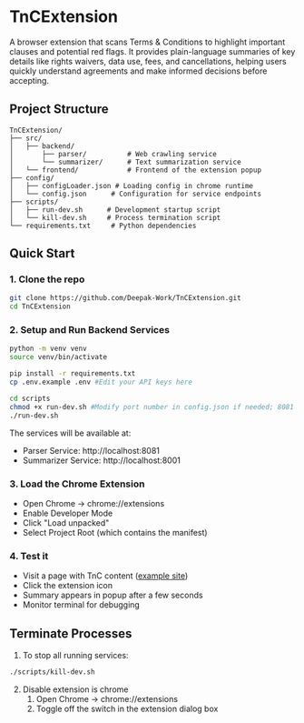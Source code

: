 # TnCExtension
A browser extension that scans Terms &amp; Conditions to highlight important clauses and potential red flags. It provides plain-language summaries of key details like rights waivers, data use, fees, and cancellations, helping users quickly understand agreements and make informed decisions before accepting.

## Project Structure

```
TnCExtension/
├── src/
│   ├── backend/
│       ├── parser/          # Web crawling service
│       └── summarizer/      # Text summarization service
│   └── frontend/            # Frontend of the extension popup
├── config/
│   ├── configLoader.json # Loading config in chrome runtime
│   └── config.json      # Configuration for service endpoints 
├── scripts/
│   ├── run-dev.sh      # Development startup script
│   └── kill-dev.sh     # Process termination script
└── requirements.txt     # Python dependencies
```


## Quick Start

### 1. Clone the repo

```bash
git clone https://github.com/Deepak-Work/TnCExtension.git
cd TnCExtension
```

### 2. Setup and Run Backend Services

```bash
python -m venv venv
source venv/bin/activate

pip install -r requirements.txt
cp .env.example .env #Edit your API keys here

cd scripts
chmod +x run-dev.sh #Modify port number in config.json if needed; 8081 by default
./run-dev.sh
```
The services will be available at:
   - Parser Service: http://localhost:8081
   - Summarizer Service: http://localhost:8001


### 3. Load the Chrome Extension

- Open Chrome -> chrome://extensions
- Enable Developer Mode
- Click "Load unpacked"
- Select Project Root (which contains the manifest)


### 4. Test it

- Visit a page with TnC content ([example site](https://www.wellsfargo.com/credit-cards/bilt/terms/))
- Click the extension icon
- Summary appears in popup after a few seconds
- Monitor terminal for debugging

## Terminate Processes

1. To stop all running services:
```bash
./scripts/kill-dev.sh
```
2. Disable extension is chrome
    1. Open Chrome -> chrome://extensions
    2. Toggle off the switch in the extension dialog box